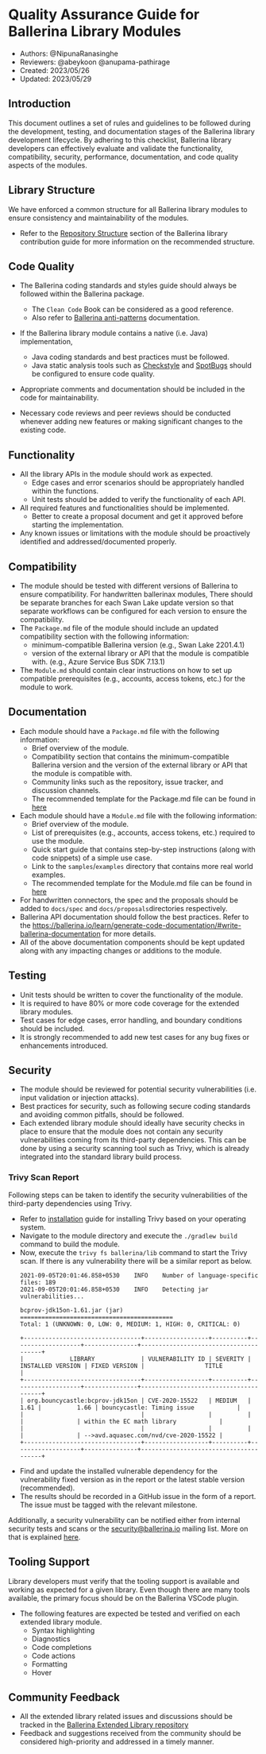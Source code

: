 # Quality Assurance Guide for Ballerina Library Modules

- Authors: @NipunaRanasinghe
- Reviewers: @abeykoon @anupama-pathirage
- Created: 2023/05/26
- Updated: 2023/05/29

## Introduction

This document outlines a set of rules and guidelines to be followed during the development, testing, and documentation
stages of the Ballerina library development lifecycle.
By adhering to this checklist, Ballerina library developers can effectively evaluate and validate the
functionality, compatibility, security, performance, documentation, and code quality aspects of the modules.

## Library Structure

We have enforced a common structure for all Ballerina library modules to ensure consistency and
maintainability of the modules.

- Refer to the [Repository Structure](module-contribution-guide.md#repository-structure) section of the Ballerina
  library contribution guide for more information on the recommended structure.

## Code Quality

- The Ballerina coding standards and styles guide should always be followed within the Ballerina package.
    - The `Clean Code` Book can be considered as a good reference.
    - Also refer
      to [Ballerina anti-patterns](https://docs.google.com/document/d/1y6QVqaZzZt9jMpYV4jP5WRS_W_KoC4y40Uuoh1ALu8E/edit?usp=sharing)
      documentation.

- If the Ballerina library module contains a native (i.e. Java) implementation,
    - Java coding standards and best practices must be followed.
    - Java static analysis tools such as [Checkstyle](https://checkstyle.sourceforge.io/)
      and [SpotBugs](https://spotbugs.github.io/) should be configured to ensure code quality.
- Appropriate comments and documentation should be included in the code for maintainability.
- Necessary code reviews and peer reviews should be conducted whenever adding new features or making significant
  changes to the existing code.

## Functionality

- All the library APIs in the module should work as expected.
    - Edge cases and error scenarios should be appropriately handled within the functions.
    - Unit tests should be added to verify the functionality of each API.
- All required features and functionalities should be implemented.
    - Better to create a proposal document and get it approved before starting the implementation.
- Any known issues or limitations with the module should be proactively identified and addressed/documented properly.

## Compatibility

- The module should be tested with different versions of Ballerina to ensure compatibility. For handwritten ballerinax
  modules, There should be separate branches for each Swan Lake update version so that separate workflows can be
  configured for each version to ensure the compatibility.
- The `Package.md` file of the module should include an updated compatibility section with the following information:
    - minimum-compatible Ballerina version (e.g., Swan Lake 2201.4.1)
    - version of the external library or API that the module is compatible with. (e.g., Azure Service Bus SDK 7.13.1)
- The `Module.md` should contain clear instructions on how to set up compatible prerequisites (e.g., accounts, access
  tokens, etc.) for the module to work.

## Documentation

- Each module should have a `Package.md` file with the following information:
    - Brief overview of the module.
    - Compatibility section that contains the minimum-compatible Ballerina version and the version of the external
      library or API that the module is compatible with.
    - Community links such as the repository, issue tracker, and discussion channels.
    - The recommended template for the Package.md file can be found in [here](file-templates/Package.md)
- Each module should have a `Module.md` file with the following information:
    - Brief overview of the module.
    - List of prerequisites (e.g., accounts, access tokens, etc.) required to use the module.
    - Quick start guide that contains step-by-step instructions (along with code snippets) of a simple use case.
    - Link to the `samples`/`examples` directory that contains more real world examples.
    - The recommended template for the Module.md file can be found in [here](file-templates/Module.md)
- For handwritten connectors, the spec and the proposals should be added to `docs/spec` and `docs/proposals`directories
  respectively.
- Ballerina API documentation should follow the best practices.
  Refer to the https://ballerina.io/learn/generate-code-documentation/#write-ballerina-documentation for more details.
- All of the above documentation components should be kept updated along with any impacting changes or additions to the
  module.

## Testing

- Unit tests should be written to cover the functionality of the module.
- It is required to have 80% or more code coverage for the extended library modules.
- Test cases for edge cases, error handling, and boundary conditions should be included.
- It is strongly recommended to add new test cases for any bug fixes or enhancements introduced.

## Security

- The module should be reviewed for potential security vulnerabilities (i.e. input validation or injection attacks).
- Best practices for security, such as following secure coding standards and avoiding common pitfalls, should be
  followed.
- Each extended library module should ideally have security checks in place to ensure that the module does not contain
  any security vulnerabilities coming from its third-party dependencies. This can be done by using a security scanning
  tool such as Trivy, which is already integrated into the standard library build process.

### Trivy Scan Report

Following steps can be taken to identify the security vulnerabilities of the third-party dependencies using Trivy.

- Refer to [installation](https://aquasecurity.github.io/trivy/latest/getting-started/installation/) guide for
  installing Trivy based on your operating system.
- Navigate to the module directory and execute the `./gradlew build` command to build the module.
- Now, execute the `trivy fs ballerina/lib` command to start the Trivy scan. If there is any vulnerability there will be
  a similar report as below.
    ```shell
    2021-09-05T20:01:46.858+0530	INFO	Number of language-specific files: 189
    2021-09-05T20:01:46.858+0530	INFO	Detecting jar vulnerabilities...

    bcprov-jdk15on-1.61.jar (jar)
    ===========================================
    Total: 1 (UNKNOWN: 0, LOW: 0, MEDIUM: 1, HIGH: 0, CRITICAL: 0)

    +---------------------------------+------------------+----------+-------------------+---------------+---------------------------------------+
    |             LIBRARY             | VULNERABILITY ID | SEVERITY | INSTALLED VERSION | FIXED VERSION |                 TITLE                 |
    +---------------------------------+------------------+----------+-------------------+---------------+---------------------------------------+
    | org.bouncycastle:bcprov-jdk15on | CVE-2020-15522   | MEDIUM   |              1.61 |          1.66 | bouncycastle: Timing issue            |
    |                                 |                  |          |                   |               | within the EC math library            |
    |                                 |                  |          |                   |               | -->avd.aquasec.com/nvd/cve-2020-15522 |
    +---------------------------------+------------------+----------+-------------------+---------------+---------------------------------------+
    ```
- Find and update the installed vulnerable dependency for the vulnerability fixed version as in the report or the latest
  stable version (recommended).
- The results should be recorded in a GitHub issue in the form of a report. The issue must be tagged with the relevant
  milestone.

Additionally, a security vulnerability can be notified either from internal security tests and scans or
the <security@ballerina.io> mailing list. More on that is explained [here](https://ballerina.io/security/).

## Tooling Support

Library developers must verify that the tooling support is available and working as expected for a given library.
Even though there are many tools available, the primary focus should be on the Ballerina VSCode plugin.

- The following features are expected be tested and verified on each extended library module.
    - Syntax highlighting
    - Diagnostics
    - Code completions
    - Code actions
    - Formatting
    - Hover

## Community Feedback

- All the extended library related issues and discussions should be tracked in the [Ballerina Extended Library
  repository](https://github.com/ballerina-platform/ballerina-extended-library)
- Feedback and suggestions received from the community should be considered high-priority and addressed in a timely
  manner.
